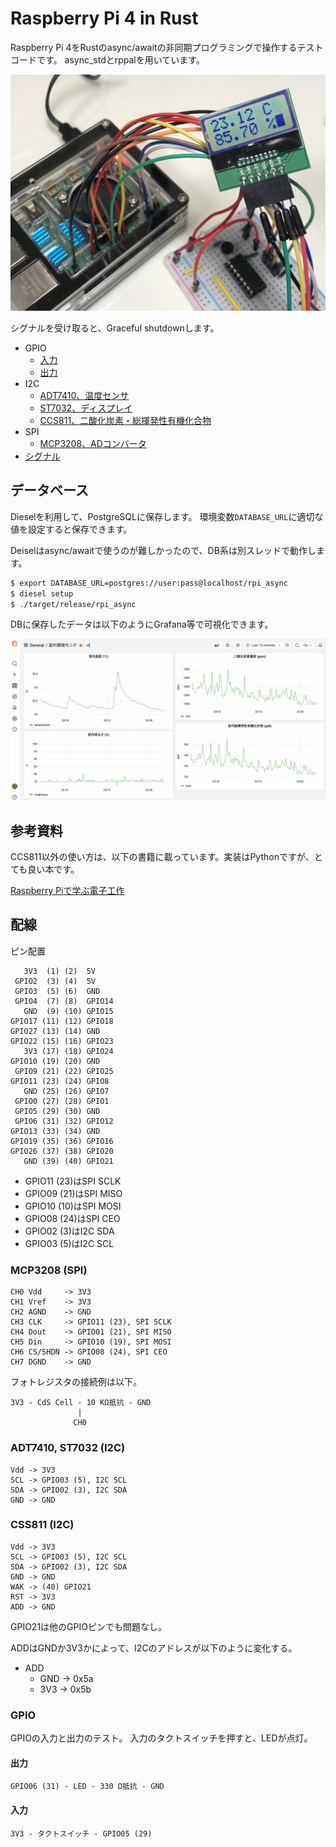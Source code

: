 # Raspberry Pi 4 in Rust

Raspberry Pi 4をRustのasync/awaitの非同期プログラミングで操作するテストコードです。
async_stdとrppalを用いています。

![Raspberry Pi 4](./materials/rpi4.jpeg)

シグナルを受け取ると、Graceful shutdownします。

- GPIO
  - [入力](./src/gpio/input.rs)
  - [出力](./src/gpio/output.rs)
- I2C
  - [ADT7410、温度センサ](./src/i2c/adt7410.rs)
  - [ST7032、ディスプレイ](./src/i2c/st7032.rs)
  - [CCS811、二酸化炭素・総揮発性有機化合物](./src/i2c/ccs811.rs)
- SPI
  - [MCP3208、ADコンバータ](./src/spi/mcp3208.rs)
- [シグナル](./src/signal.rs)

## データベース

Dieselを利用して、PostgreSQLに保存します。
環境変数`DATABASE_URL`に適切な値を設定すると保存できます。

Deiselはasync/awaitで使うのが難しかったので、DB系は別スレッドで動作します。

```sh
$ export DATABASE_URL=postgres://user:pass@localhost/rpi_async
$ diesel setup
$ ./target/release/rpi_async
```

DBに保存したデータは以下のようにGrafana等で可視化できます。

![Grafana](./materials/grafana.png)

## 参考資料

CCS811以外の使い方は、以下の書籍に載っています。実装はPythonですが、とても良い本です。

[Raspberry Piで学ぶ電子工作](https://amzn.to/3p7agcn)

## 配線

ピン配置

```
   3V3  (1) (2)  5V
 GPIO2  (3) (4)  5V
 GPIO3  (5) (6)  GND
 GPIO4  (7) (8)  GPIO14
   GND  (9) (10) GPIO15
GPIO17 (11) (12) GPIO18
GPIO27 (13) (14) GND
GPIO22 (15) (16) GPIO23
   3V3 (17) (18) GPIO24
GPIO10 (19) (20) GND
 GPIO9 (21) (22) GPIO25
GPIO11 (23) (24) GPIO8
   GND (25) (26) GPIO7
 GPIO0 (27) (28) GPIO1
 GPIO5 (29) (30) GND
 GPIO6 (31) (32) GPIO12
GPIO13 (33) (34) GND
GPIO19 (35) (36) GPIO16
GPIO26 (37) (38) GPIO20
   GND (39) (40) GPIO21
```

- GPIO11 (23)はSPI SCLK
- GPIO09 (21)はSPI MISO
- GPIO10 (10)はSPI MOSI
- GPIO08 (24)はSPI CEO
- GPIO02 (3)はI2C SDA
- GPIO03 (5)はI2C SCL

### MCP3208 (SPI)

```
CH0 Vdd     -> 3V3
CH1 Vref    -> 3V3
CH2 AGND    -> GND
CH3 CLK     -> GPIO11 (23), SPI SCLK
CH4 Dout    -> GPIO01 (21), SPI MISO
CH5 Din     -> GPIO10 (19), SPI MOSI
CH6 CS/SHDN -> GPIO08 (24), SPI CEO
CH7 DGND    -> GND
```

フォトレジスタの接続例は以下。

```
3V3 - CdS Cell - 10 KΩ抵抗 - GND
               |
              CH0
```

### ADT7410, ST7032 (I2C)

```
Vdd -> 3V3
SCL -> GPIO03 (5), I2C SCL
SDA -> GPIO02 (3), I2C SDA
GND -> GND
```

### CSS811 (I2C)

```
Vdd -> 3V3
SCL -> GPIO03 (5), I2C SCL
SDA -> GPIO02 (3), I2C SDA
GND -> GND
WAK -> (40) GPIO21
RST -> 3V3
ADD -> GND
```

GPIO21は他のGPIOピンでも問題なし。

ADDはGNDか3V3かによって、I2Cのアドレスが以下のように変化する。

- ADD
  - GND -> 0x5a
  - 3V3 -> 0x5b

### GPIO

GPIOの入力と出力のテスト。
入力のタクトスイッチを押すと、LEDが点灯。

#### 出力

```
GPIO06 (31) - LED - 330 Ω抵抗 - GND
```

#### 入力

```
3V3 - タクトスイッチ - GPIO05 (29)
```

